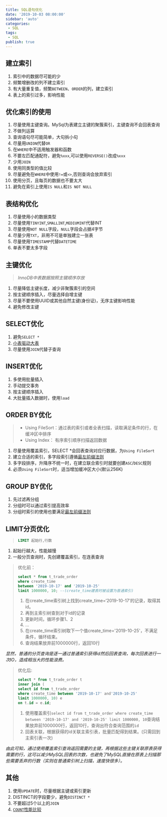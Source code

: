 ```yaml
---
title: SQL语句优化
date: '2019-10-03 08:00:00'
sidebar: 'auto'
categories:
 - SQL
tags:
 - SQL
publish: true
---
```


## 建立索引
1. 索引中的数据尽可能的少
2. 频繁增删改的列不建立索引
3. 有大量重复值，频繁`BETWEEN`、`ORDER`的列，建立索引
4. 表上的索引过多，影响性能

## 优化索引的使用
1. 尽量使用主键查询。MySql为表建立主键的聚簇索引，主键查询不会回表查询
2. 不做列运算
3. 查询语句尽可能简单，大句拆小句
4. 尽量用`UNION`代替`OR`
5. 在`WHERE`中不适用触发器和函数
6. 不要左匹配通配符，避免`%xxx`,可以使用`REVERSE()`改成`%xxx`
7. 少用`JOIN`
8. 使用同类型的值比较
9. 尽量避免在`WHERE`中使用`!=`或`<>`,否则查询会放弃索引
10. 使用分页，且每页的数据也不要太大
11. 避免在索引上使用`IS NULL`和`IS NOT NULL`

## 表结构优化
1. 尽量使用小的数据类型
2. 尽量使用`TINYINT`,`SMALLINT`,`MEDIUMINT`代替INT
3. 尽量使用`NOT NULL`字段，`NULL`字段会占据4字节
4. 尽量少用`TXT`，非用不可是单独建立一张表
5. 尽量使用`TIMESTAMP`代替`DATETIME`
6. 单表不要太多字段

## 主键优化
>*InnoDB中表数据按照主键顺序存放*

1. 尽量降低主键长度，减少非聚簇索引的空间
2. 按主键顺序插入，尽量选择自增主键
3. 尽量不要使用UUID或其他自然主键(身份证)，无序主键影响性能
4. 避免修改主键

## SELECT优化
1. 避免`SELECT *`
2. [小表驱动大表](01.SQL优化——小表驱动大表.md)
3. 尽量使用`JOIN`代替子查询

## INSERT优化
1. 多使用批量插入
2. 手动提交事务
3. 按主键顺序插入
4. 大批量插入数据时，使用`load`

## ORDER BY优化
>* Using FileSort：通过表的索引或者全表扫描，读取满足条件的行，在缓冲区中排序
>* Using Index： 有序索引顺序扫描返回数据
1. 尽量使用覆盖索引，SELECT *会回表查询对应行数据，为`Using FileSort`
2. 建立合适的索引，多字段索引遵循[最左前缀法则](02.官方文档解释MySQL最左匹配(最左前缀)原则.md)
3. 多字段排序，升降序不统一时，在建立联合索引时就要创建`ASC`/`DESC`规则
4. 必须`Using FileSort`时，适当增加缓冲区大小(默认256K)

## GROUP BY优化
1. 先过滤再分组
2. 分组时可以通过索引提高效率
3. 分组时索引的使用也要满足[最左前缀法则](02.官方文档解释MySQL最左匹配(最左前缀)原则.md)

## LIMIT分页优化
>```sql
>LIMIT 起始行,行数
>```
1. 起始行越大，性能越慢
2. 一般分页查询时，先创建覆盖索引，在连表查询
> 优化前：
> ```sql
>select * from t_trade_order
>where create_time
>between '2019-10-17' and '2019-10-25'
>limit 1000000, 10; --(create_time建表时被设置为普通索引)
>```
   >1. 在create_time索引树上找到create_time=‘2019-10-17’的记录，取得其id。
   >2. 再到主索引树查到对于id的记录
   >3. 更新时间，循环步骤1、2
   >4. ...
   >5. 在create_time索引树取下一个值create_time='2019-10-25'，不满足条件，循环结束。
   >6. 查询结果放弃前1000000行，返回10行  

*显然，普通的分页查询是逐一通过普通索引获得id然后回表查询，每次回表进行一次IO，造成相当大的性能浪费。*

>优化后:
>```sql
>select * from t_trade_order t
>inner join (
>select id from t_trade_order
>where create_time between '2019-10-17' and'2019-10-25'
>limit 1000000, 10) e
>on t.id = e.id;
>```
   >1. 使用覆盖索引`select id from t_trade_order where create_time between '2019-10-17' and '2019-10-25' limit 1000000, 10`查询结果放弃前1000000行，返回10行，查询出符合查询范围的`id`
   >2. 回表关联，根据获得的id关联主索引表，批量匹配得到结果。(只需回到主索引表一次)

*由此可知，通过使用覆盖索引查询返回需要的主键，再根据这些主键关联原表获得需要的行，这可以减少MySQL回表的次数，也避免了MySQL直接在原表上扫描那些需要丢弃的行数（实则在普通索引树上扫描，速度快很多）。*

## 其他
1. 使用`UPDATE`时，尽量根据主键或索引更新
2. DISTINCT的字段要少，避免`DISTINCT *`
3. 不要超过5个以上的`JOIN`
4. [`COUNT`性能比较](03.COUNT()和COUNT(1)有什么区别.md)      
